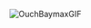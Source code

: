 ![OuchBaymaxGIF](https://user-images.githubusercontent.com/81298238/179916832-647f61f4-b43e-4eec-90c1-17041d86cd75.gif)

